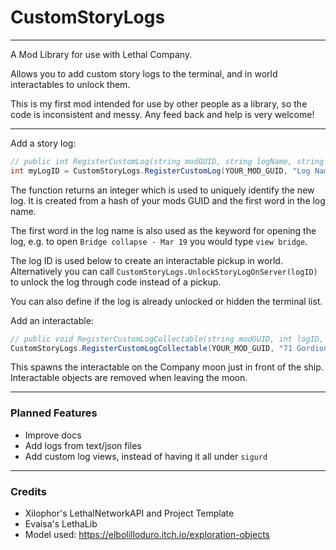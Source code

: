 # CustomStoryLogs

---

A Mod Library for use with Lethal Company.

Allows you to add custom story logs to the terminal, and in world interactables to unlock them.

This is my first mod intended for use by other people as a library, so the code is inconsistent and messy. Any feed back and help is very welcome!

---

Add a story log:
```csharp
// public int RegisterCustomLog(string modGUID, string logName, string text, bool unlocked=false, bool hidden=false)
int myLogID = CustomStoryLogs.RegisterCustomLog(YOUR_MOD_GUID, "Log Name - May 09", "test\nunlocked\nnot hidden");
```

The function returns an integer which is used to uniquely identify the new log. It is created from a hash of your mods GUID and the first word in the log name.

The first word in the log name is also used as the keyword for opening the log, e.g. to open `Bridge collapse - Mar 19` you would type `view bridge`.

The log ID is used below to create an interactable pickup in world. Alternatively you can call `CustomStoryLogs.UnlockStoryLogOnServer(logID)` to unlock the log through code instead of a pickup.

You can also define if the log is already unlocked or hidden the terminal list.

Add an interactable:
```csharp
// public void RegisterCustomLogCollectable(string modGUID, int logID, string planetName, Vector3 position, Vector3 rotation)
CustomStoryLogs.RegisterCustomLogCollectable(YOUR_MOD_GUID, "71 Gordion", new Vector3(-28,-2,-15), Vector3.zero);
```

This spawns the interactable on the Company moon just in front of the ship. Interactable objects are removed when leaving the moon.

---

### Planned Features

- Improve docs
- Add logs from text/json files
- Add custom log views, instead of having it all under `sigurd`

---

### Credits

- Xilophor's LethalNetworkAPI and Project Template
- Evaisa's LethaLib
- Model used: https://elbolilloduro.itch.io/exploration-objects